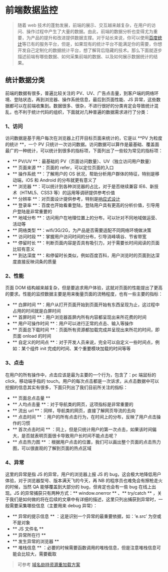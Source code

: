 # 前端数据监控

> 随着 web 技术的蓬勃发展，前端的展示、交互越来越复杂，在用户的访问、操作过程中产生了大量的数据。由此，前端的数据分析也变得尤为重要，为产品的提升和改进提供数据支撑。对于站长来说，你可以使用[百度统计](https://tongji.baidu.com/web/welcome/login)等已有的服务平台，但是，如果现有的统计平台不能满足你的需要，你想开发自己定制化的数据统计平台，想了解背后隐藏的技术。那么下面就逐步描述前端有哪些数据、如何采集前端的数据、以及如何展示数据统计的结果。


## 统计数据分类

前端的数据有很多，普遍比较关注的 PV、UV、广告点击量，到客户端的网络环境、登陆状态，再到浏览器、操作系统信息，最后到页面性能、JS 异常，这些数据都可以在前端收集到。数据很多、很杂，不进行很好的分类肯定会导致统计混乱，也不利于统计代码的组织，下面就对几种普遍的数据需求进行了分类：

### 1、访问

访问数据是基于用户每次在浏览器上打开目标页面来统计的，它是以 **PV 为粒度的统计 **，一个 PV 只统计一次访问数据。访问数据可以算作是最基础、覆盖面最广的一种统计，可以统计到很多的指标项，下面列出了一些较为常见的指标项：

- ** PV/UV **：最基础的 PV（页面访问数量）、UV（独立访问用户数量）
- ** 页面来源 **：页面的 refer，可以定位页面的入口
- ** 操作系统 **：了解用户的 OS 状况，帮助分析用户群体的特征，特别是移动端，iOS 和 Android 的分布就更有意义了
- ** 浏览器 **：可以统计到各种浏览器的占比，对于是否继续兼容 IE6、新技术（HTML5、CSS3 等）的运用等调研提供参考价值
- ** 分辨率 **：对页面设计提供参考，特别是[响应式设计](http://baike.baidu.com/item/%E5%93%8D%E5%BA%94%E5%BC%8F%E7%BD%91%E9%A1%B5%E8%AE%BE%E8%AE%A1)
- ** 登录率 **：百度也开始看重登陆，登陆用户具有更高的分析价值，引导用户登陆是非常重要的
- ** 地域分布 **：访问用户在地理位置上的分布，可以针对不同地域做运营、活动等
- ** 网络类型 **：wifi/3G/2G，为产品是否需要适配不同网络环境做决策
- ** 访问时段 **：掌握用户访问时间的分布，引导消峰填谷、节省带宽
- ** 停留时长 **：判断页面内容是否具有吸引力，对于需要长时间阅读的页面比较有意义
- ** 到达深度 **：和停留时长类似，例如百度百科，用户浏览时的页面到达深度直接反映词条的质量

### 2、性能

页面 DOM 结构越来越复杂，但是要追求用户体验，这就对页面的性能提出了更高的要求。性能的监控数据主要是用来衡量页面的流畅程度，也有一些主要的指标：

-  ** 白屏时间 **：用户从打开页面开始到页面开始有东西呈现为止，这过程中占用的时间就是白屏时间
-  ** 首屏时间 **：用户浏览器首屏内所有内容都呈现出来所花费的时间
-  ** 用户可操作时间 **：用户可以进行正常的点击、输入等操作
-  ** 页面总下载时间 **：页面所有资源都加载完成并呈现出来所花的时间，即页面 onload 的时间
-  ** 自定义的时间点 **：对于开发人员来说，完全可以自定义一些时间点，例如：某个组件 init 完成的时间、某个重要模块加载的时间等等

### 3、点击

在用户的所有操作中，点击应该是最为主要的一个行为，包含了：pc 端鼠标的 click，移动端手指的 touch。用户的每次点击都是一次诉求，从点击数据中可以挖掘的信息其实有很多，下面只列出了我们目前所关注的指标：

-  ** 页面总点击量 ** 
-  ** 人均点击量 **：对于导航类的网页，这项指标是非常重要的
-  ** 流出 url **：同样，导航类的网页，直接了解网页导流的去向
-  ** 点击时间 ** ：用户的所有点击行为，在时间上的分布，反映了用户点击操作的习惯
-  ** 首次点击时间 ** ：同上，但是只统计用户的第一次点击，如果该时间偏大，是否就表明页面很卡导致用户长时间不能点击呢？
-  ** 点击热力图 ** ：根据用户点击的位置，我们可以画出整个页面的点击热力图，可以很直观的了解到页面的热点区域


### 4、异常

这里的异常是指 JS 的异常，用户的浏览器上报 JS 的 bug，这会极大地降低用户体验，对于浏览器型号、版本满天飞的今天，再 NB 的程序员也难免会有擦枪走火的时候，当然 QA 能够覆盖到大部分的 bug，但肯定也会有一些 bug 在线上出现。JS 的异常捕获只有两种方式：** window.onerror ** 、** try/catch ** ，关于我们是如何做的将在后续的文章中有详细的描述，这里只列出捕获到异常时，一般需要采集哪些信息（主要用来 debug 异常）：

-  ** 异常的提示信息 ** ：这是识别一个异常的最重要依据，如：’e.src’ 为空或不是对象
-  ** JS 文件名 ** 
-  ** 异常所在行 ** 
-  ** 发生异常的浏览器 ** 
-  ** 堆栈信息 ** ：必要的时候需要函数调用的堆栈信息，但是注意堆栈信息可能会比较大，需要截取

> 可参考 [域名劫持资源重加载方案](https://techblog.toutiao.com/2017/05/09/cdn/)

